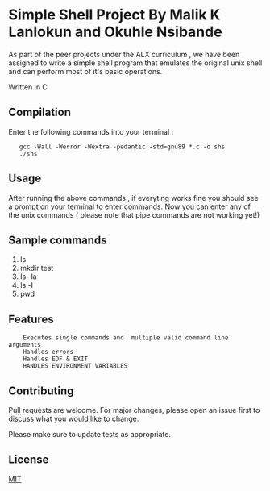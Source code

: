 # Simple Shell Project By Malik K Lanlokun and Okuhle Nsibande

As part of the peer projects under the ALX curriculum , we have been assigned to write a simple shell program that emulates the original unix shell and can perform most of it's basic operations.

Written in C

##  Compilation

Enter the following commands into your terminal :

 ```
    gcc -Wall -Werror -Wextra -pedantic -std=gnu89 *.c -o shs
    ./shs

 ```


## Usage

 After running the above commands , if everyting works fine you should see a prompt on your terminal to enter commands.
 Now you can enter any of the unix commands ( please note that pipe commands are not working yet!)

## Sample commands

1. ls
2. mkdir test
3. ls- la
4. ls -l
5. pwd


## Features

        Executes single commands and  multiple valid command line arguments
        Handles errors
        Handles EOF & EXIT
        HANDLES ENVIRONMENT VARIABLES

## Contributing

Pull requests are welcome. For major changes, please open an issue first
to discuss what you would like to change.

Please make sure to update tests as appropriate.

## License

[MIT](https://choosealicense.com/licenses/mit/)
